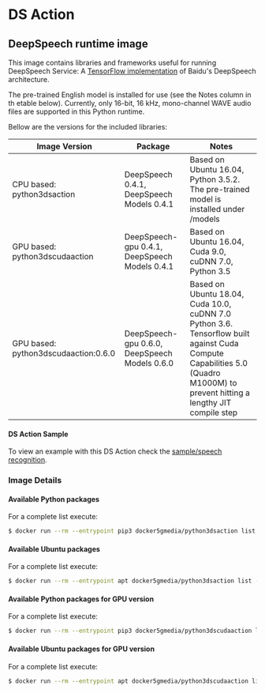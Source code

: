# DS Action

## DeepSpeech runtime image

This image contains libraries and frameworks useful for running DeepSpeech Service: A [TensorFlow implementation](https://github.com/mozilla/DeepSpeech) of Baidu's DeepSpeech architecture.

The pre-trained English model is installed for use (see the Notes column in th etable below). Currently, only 16-bit, 16 kHz, mono-channel WAVE audio files are supported in this Python runtime.

Bellow are the versions for the included libraries:

| Image Version | Package | Notes |
| ------------- | ------- | ----- |
| CPU based:   python3dsaction | DeepSpeech 0.4.1, DeepSpeech Models 0.4.1 | Based on Ubuntu 16.04, Python 3.5.2. The pre-trained model is installed under /models |
| GPU based: python3dscudaaction | DeepSpeech-gpu 0.4.1, DeepSpeech Models 0.4.1 | Based on Ubuntu 16.04, Cuda 9.0, cuDNN 7.0, Python 3.5 |
| GPU based: python3dscudaaction:0.6.0 | DeepSpeech-gpu 0.6.0, DeepSpeech Models 0.6.0 | Based on Ubuntu 18.04, Cuda 10.0, cuDNN 7.0 Python 3.6. Tensorflow built against Cuda Compute Capabilities 5.0 (Quadro M1000M) to prevent hitting a lengthy JIT compile step


#### DS Action Sample

To view an example with this DS Action check the [sample/speech recognition](./sample/).

### Image Details
#### Available Python packages

For a complete list execute:

```bash
$ docker run --rm --entrypoint pip3 docker5gmedia/python3dsaction list
```

#### Available Ubuntu packages

For a complete list execute:

```bash
$ docker run --rm --entrypoint apt docker5gmedia/python3dsaction list --installed
```

#### Available Python packages for GPU version

For a complete list execute:

```bash
$ docker run --rm --entrypoint pip3 docker5gmedia/python3dscudaaction list
```

#### Available Ubuntu packages for GPU version

For a complete list execute:

```bash
$ docker run --rm --entrypoint apt docker5gmedia/python3dscudaaction list --installed
```


